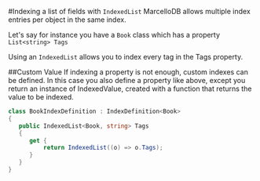 #Indexing a list of fields with ```IndexedList```
MarcelloDB allows multiple index entries per object in the same index.

Let's say for instance you have a ```Book``` class which has a property ```List<string> Tags```

Using an ```IndexedList``` allows you to index every tag in the Tags property.

##Custom Value
If indexing a property is not enough, custom indexes can be defined.
In this case you also define a property like above, except you return an instance of IndexedValue, created with a function that returns the value to be indexed.

```cs
class BookIndexDefinition : IndexDefinition<Book>
{
   public IndexedList<Book, string> Tags
   {
      get {
          return IndexedList((o) => o.Tags);
      }
   }
}
```